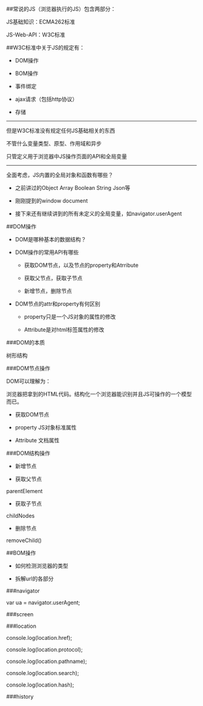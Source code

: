 ##常说的JS（浏览器执行的JS）包含两部分：

JS基础知识：ECMA262标准

JS-Web-API：W3C标准


##W3C标准中关于JS的规定有：

- DOM操作

- BOM操作

- 事件绑定

- ajax请求（包括http协议）

- 存储

***

但是W3C标准没有规定任何JS基础相关的东西

不管什么变量类型、原型、作用域和异步

只管定义用于浏览器中JS操作页面的API和全局变量


***

全面考虑，JS内置的全局对象和函数有哪些？

- 之前讲过的Object Array Boolean String Json等

- 刚刚提到的window document

- 接下来还有继续讲到的所有未定义的全局变量，如navigator.userAgent





##DOM操作

- DOM是哪种基本的数据结构？

- DOM操作的常用API有哪些

    - 获取DOM节点，以及节点的property和Atrribute
    
    - 获取父节点，获取子节点
    
    - 新增节点，删除节点
    


- DOM节点的attr和property有何区别

    - property只是一个JS对象的属性的修改
    
    - Attribute是对html标签属性的修改




###DOM的本质

树形结构


###DOM节点操作

DOM可以理解为：

浏览器把拿到的HTML代码。结构化一个浏览器能识别并且JS可操作的一个模型而已。


- 获取DOM节点

- property
JS对象标准属性

- Attribute
文档属性




###DOM结构操作

- 新增节点

- 获取父节点

parentElement

- 获取子节点

childNodes

- 删除节点

removeChild()






##BOM操作

- 如何检测浏览器的类型

- 拆解url的各部分



###navigator

var ua = navigator.userAgent;




###screen


###location

console.log(location.href);

console.log(location.protocol);

console.log(location.pathname);

console.log(location.search);

console.log(location.hash);





###history











































